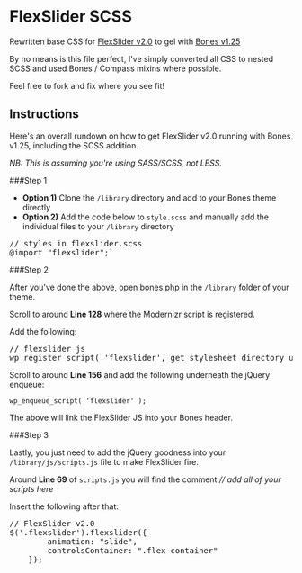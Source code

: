 FlexSlider SCSS
===============

Rewritten base CSS for [FlexSlider v2.0](http://www.woothemes.com/flexslider) to gel with [Bones v1.25](http://themble.com/bones/)

By no means is this file perfect, I've simply converted all CSS to nested SCSS and used Bones / Compass mixins where possible.

Feel free to fork and fix where you see fit!

Instructions
-----------

Here's an overall rundown on how to get FlexSlider v2.0 running with Bones v1.25, including the SCSS addition.

*NB: This is assuming you're using SASS/SCSS, not LESS.*

###Step 1

* **Option 1)** Clone the `/library` directory and add to your Bones theme directly
* **Option 2)** Add the code below to `style.scss` and manually add the individual files to your `/library` directory

<pre>// styles in flexslider.scss
@import "flexslider";`</pre>

###Step 2

After you've done the above, open bones.php in the `/library` folder of your theme.

Scroll to around **Line 128** where the Modernizr script is registered. 

Add the following:

<pre>// flexslider js
wp_register_script( 'flexslider', get_stylesheet_directory_uri() . '/library/js/libs/flexslider/jquery.flexslider-min.js', array(), '2.1', false );</pre>

Scroll to around **Line 156** and add the following underneath the jQuery enqueue:

`wp_enqueue_script( 'flexslider' );`

The above will link the FlexSlider JS into your Bones header.

###Step 3

Lastly, you just need to add the jQuery goodness into your `/library/js/scripts.js` file to make FlexSlider fire.

Around **Line 69** of `scripts.js` you will find the comment *// add all of your scripts here*

Insert the following after that:

<pre>// FlexSlider v2.0
$('.flexslider').flexslider({
		animation: "slide",
		controlsContainer: ".flex-container"
	});</pre>